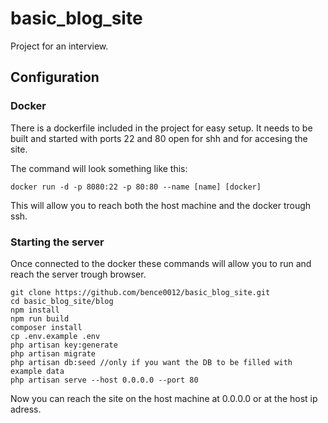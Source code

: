# basic_blog_site

Project for an interview.

## Configuration

### Docker

There is a dockerfile included in the project for easy setup. It needs to be built and started with ports 22 and 80 open for shh and for accesing the site.

The command will look something like this:

```
docker run -d -p 8080:22 -p 80:80 --name [name] [docker]
```

This will allow you to reach both the host machine and the docker trough ssh.

### Starting the server

Once connected to the docker these commands will allow you to run and reach the server trough browser.

```
git clone https://github.com/bence0012/basic_blog_site.git
cd basic_blog_site/blog
npm install
npm run build
composer install
cp .env.example .env
php artisan key:generate
php artisan migrate
php artisan db:seed //only if you want the DB to be filled with example data
php artisan serve --host 0.0.0.0 --port 80
```
Now you can reach the site on the host machine at 0.0.0.0 or at the host ip adress.
